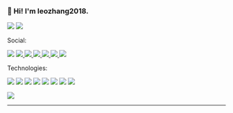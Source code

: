 ### 👋 Hi! I'm leozhang2018.

[![](https://img.shields.io/badge/%E8%B4%A1%E7%8C%AE%E8%80%85-Zadig%20Portal-ff2968)](https://github.com/koderover/zadig-portal)
[![](https://img.shields.io/badge/团队成员-Zadig-ff2968)](https://github.com/koderover)

Social:

 [![](https://img.shields.io/badge/-leozhang2018-181717?style=flat&logo=GitHub&logoColor=white&link=https://github.com/leozhang2018)](https://github.com/leozhang2018)
 [![](https://img.shields.io/badge/-leozhang2018-0084FF?style=flat&logo=Zhihu&logoColor=white) ](https://www.zhihu.com/people/leozhang2018)
 [![](https://img.shields.io/badge/-leozhang2018-1DA1F2?style=flat&logo=Twitter&logoColor=white) ](https://twitter.com/Leozhang2018)
 [![](https://img.shields.io/badge/-leozhanghere-E4405F?style=flat&logo=Instagram&logoColor=white) ](https://www.instagram.com/leozhanghere/)
 [![](https://img.shields.io/badge/-leozhang2018-F58025?style=flat&logo=Stack%20Overflow&logoColor=white) ](https://stackoverflow.com/users/4283571/leozhang2018)
 [![](https://img.shields.io/badge/-ChipHell-a90000?style=flat&logo=&logoColor=white) ](https://www.chiphell.com/space-uid-411144.html)
 ![](https://img.shields.io/badge/-leozhang2018-07C160?style=flat&logo=WeChat&logoColor=white)

Technologies:

![](https://img.shields.io/badge/-JavaScript-F7DF1E?style=flat&logo=JavaScript&logoColor=white)
![](https://img.shields.io/badge/-CSS-FFA500?style=flat&logo=CSS%20Wizardry&logoColor=white)
![](https://img.shields.io/badge/-Vue.JS-4FC08D?style=flat&logo=Vue.js&logoColor=white)
![](https://img.shields.io/badge/-Node.js-339933?style=flat&logo=Node.js&logoColor=white)
![](https://img.shields.io/badge/-PHP-777BB4?style=flat&logo=PHP&logoColor=white)
![](https://img.shields.io/badge/-Linux-FCC624?style=flat&logo=Linux&logoColor=white)
![](https://img.shields.io/badge/-Kubernetes-326CE5?style=flat&logo=Kubernetes&logoColor=white)
![](https://img.shields.io/badge/-NGINX-009639?style=flat&logo=NGINX&logoColor=white)


![](https://github-readme-stats.vercel.app/api?username=leozhang2018&theme=algolia&show_icons=true)

-------

